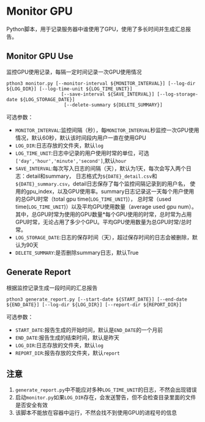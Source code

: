 # Monitor GPU
Python脚本，用于记录服务器中谁使用了GPU，使用了多长时间并生成汇总报告。

## Monitor GPU Use
监控GPU使用记录，每隔一定时间记录一次GPU使用情况
```
pthon3 monitor.py [--monitor-interval ${MONITOR_INTERVAL}] [--log-dir ${LOG_DIR}] [--log-time-unit ${LOG_TIME_UNIT}] 
                    [--save-interval ${SAVE_INTERVAL}] [--log-storage-date ${LOG_STORAGE_DATE}]
                     [--delete-summary ${DELETE_SUMMARY}]
```
可选参数：
- `MONITOR_INTERVAL`:监控间隔（秒），每`MONITOR_INTERVAL`秒监控一次GPU使用情况，默认60秒，默认该时间段内用户一直在使用GPU
- `LOG_DIR`:日志存放的文件夹，默认`log`
- `LOG_TIME_UNIT`:日志中记录的用户使用时常的单位，可选`['day','hour','minute','second']`,默认`hour`
- `SAVE_INTERVAL`:每次写入日志的间隔（天），默认为1天，每次会写入两个日志：detail和summary，
        日志格式为`${DATE}_detail.csv`和`${DATE}_summary.csv`，detail日志保存了每个监控间隔记录到的用户名，
        使用的gpu_index，以及GPU使用率。summary日志记录这一天每个用户使用的总GPU时常（total gpu time(`LOG_TIME_UNIT`)），
        总时常（used time(`LOG_TIME_UNIT`)）以及平均GPU使用数量（average used gpu num）。
        其中，总GPU时常为使用的GPU数量*每个GPU使用的时常，总时常为占用GPU时常，无论占用了多少个GPU。平均GPU使用数量为总GPU时常/总时常。
- `LOG_STORAGE_DATE`:日志的保存时间（天），超过保存时间的日志会被删除，默认为90天
- `DELETE_SUMMARY`:是否删除summary日志，默认True
## Generate Report
根据监控记录生成一段时间的汇总报告
```
pthon3 generate_report.py [--start-date ${START_DATE}] [--end-date ${END_DATE}] [--log-dir ${LOG_DIR}] [--report-dir ${REPORT_DIR}]
```
可选参数：
- `START_DATE`:报告生成的开始时间，默认是`END_DATE`的一个月前
- `END_DATE`:报告生成的结束时间，默认是昨天
- `LOG_DIR`:日志存放的文件夹，默认`log`
- `REPORT_DIR`:报告存放的文件夹，默认`report`

## 注意
1. `generate_report.py`中不能应对多种`LOG_TIME_UNIT`的日志，不然会出现错误
2. 启动`monitor.py`如果`LOG_DIR`存在，会发送警告，但不会检查目录里面的文件是否安全有效
3. 该脚本不能放在容器中运行，不然会找不到使用GPU的进程号的信息



